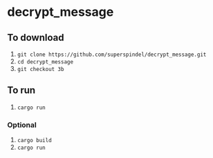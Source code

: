 # decrypt_message

## To download

1. `git clone https://github.com/superspindel/decrypt_message.git`
2. `cd decrypt_message`
3. `git checkout 3b`

## To run

1. `cargo run`

### Optional

1. `cargo build`
2. `cargo run`

